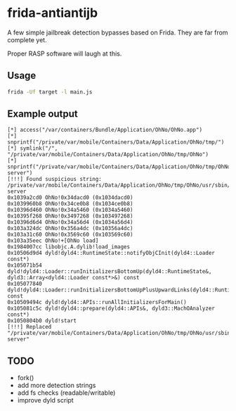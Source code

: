 # frida-antiantijb

A few simple jailbreak detection bypasses based on Frida. They are far from complete yet.

Proper RASP software will laugh at this.

## Usage

```bash
frida -Uf target -l main.js
```

## Example output

```plain
[*] access("/var/containers/Bundle/Application/OhNo/OhNo.app")
[*] snprintf("/private/var/mobile/Containers/Data/Application/OhNo/tmp/")
[*] symlink("/", "/private/var/mobile/Containers/Data/Application/OhNo/tmp/OhNo")
[*] snprintf("/private/var/mobile/Containers/Data/Application/OhNo/tmp/OhNo/usr/sbin/frida-server")
[!!!] Found suspicious string: /private/var/mobile/Containers/Data/Application/OhNo/tmp/OhNo/usr/sbin/frida-server
0x1039a2cd0 OhNo!0x34dacd0 (0x1034dacd0)
0x1039960b8 OhNo!0x34ce0b8 (0x1034ce0b8)
0x10396d460 OhNo!0x34a5460 (0x1034a5460)
0x10395f268 OhNo!0x3497268 (0x103497268)
0x10396d6d4 OhNo!0x34a56d4 (0x1034a56d4)
0x103a324dc OhNo!0x356a4dc (0x10356a4dc)
0x103a31c60 OhNo!0x3569c60 (0x103569c60)
0x103a35eec OhNo!+[OhNo load]
0x1984007cc libobjc.A.dylib!load_images
0x10506d9d4 dyld!dyld4::RuntimeState::notifyObjCInit(dyld4::Loader const*)
0x105071b54 dyld!dyld4::Loader::runInitializersBottomUp(dyld4::RuntimeState&, dyld3::Array<dyld4::Loader const*>&) const
0x105077840 dyld!dyld4::Loader::runInitializersBottomUpPlusUpwardLinks(dyld4::RuntimeState&) const
0x10509494c dyld!dyld4::APIs::runAllInitializersForMain()
0x105081c5c dyld!dyld4::prepare(dyld4::APIs&, dyld3::MachOAnalyzer const*)
0x1050804b0 dyld!start
[!!!] Replaced "/private/var/mobile/Containers/Data/Application/OhNo/tmp/OhNo/usr/sbin/frida-server"
```

## TODO

- fork()
- add more detection strings
- add fs checks (readable/writable)
- improve dyld script
